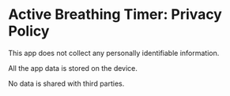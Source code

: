 # Active Breathing Timer: Privacy Policy
This app does not collect any personally identifiable information.

All the app data is stored on the device.

No data is shared with third parties.
